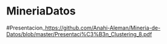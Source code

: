 # MineriaDatos

#Presentacion_https://github.com/Anahi-Aleman/Mineria-de-Datos/blob/master/Presentaci%C3%B3n_Clustering_8.pdf
